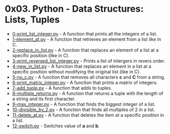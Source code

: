 # 0x03. Python - Data Structures: Lists, Tuples

- [0-print_list_integer.py](https://github.com/CharlesMariga/alx-higher_level_programming/blob/main/0x03-python-data_structures/0-print_list_integer.py) - A function that prints all the integers of a list.
- [1-element_at.py](https://github.com/CharlesMariga/alx-higher_level_programming/blob/main/0x03-python-data_structures/1-element_at.py) - A function that retrieves an element from a list like in C.
- [2-replace_in_list.py](https://github.com/CharlesMariga/alx-higher_level_programming/blob/main/0x03-python-data_structures/2-replace_in_list.py) - A function that replaces an element of a list at a specific position (like in C).
- [3-print_reversed_list_integer.py](https://github.com/CharlesMariga/alx-higher_level_programming/blob/main/0x03-python-data_structures/3-print_reversed_list_integer.py) - Prints a list of intergers in revers order.
- [4-new_in_list.py](https://github.com/CharlesMariga/alx-higher_level_programming/blob/main/0x03-python-data_structures/4-new_in_list.py) - A function that replaces an element in a list at a specific position without modifying the original list (like in C).
- [5-no_c.py](https://github.com/CharlesMariga/alx-higher_level_programming/blob/main/0x03-python-data_structures/5-no_c.py) - A function that removes all characters **c** and **C** from a string.
- [6-print_matrix_integer.py](https://github.com/CharlesMariga/alx-higher_level_programming/blob/main/0x03-python-data_structures/6-print_matrix_integer.py) - A function that prints a matrix of integers.
- [7-add_tuple.py](https://github.com/CharlesMariga/alx-higher_level_programming/blob/main/0x03-python-data_structures/7-add_tuple.py) - A function that adds to tuples.
- [8-multiple_returns.py](https://github.com/CharlesMariga/alx-higher_level_programming/blob/main/0x03-python-data_structures/8-multiple_returns.py) - A function that returns a tuple with the length of a string and its first character.
- [9-max_integer.py](https://github.com/CharlesMariga/alx-higher_level_programming/blob/main/0x03-python-data_structures/9-max_integer.py) - A function that finds the biggest integer of a list.
- [10-divisible_by_2.py](https://github.com/CharlesMariga/alx-higher_level_programming/blob/main/0x03-python-data_structures/10-divisible_by_2.py) - A function that finds all multiples of 2 in a list.
- [11-delete_at.py](https://github.com/CharlesMariga/alx-higher_level_programming/blob/main/0x03-python-data_structures/11-delete_at.py) - A function that deletes the item at a specific position in a list.
- [12-switch.py](https://github.com/CharlesMariga/alx-higher_level_programming/blob/main/0x03-python-data_structures/12-switch.py) - Switches value of **a** and **b**.
